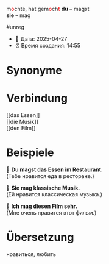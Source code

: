m<span style="color:red">o</span>chte, hat gem<span style="color:red">o</span>ch<span style="color:red">t</span>
**du** – magst  
**sie** – mag

#unreg
- 📍 Дата: 2025-04-27
- ⏰ Время создания: 14:55
# Synonyme

# Verbindung 
[[das Essen]]  
[[die Musik]]  
[[den Film]]
# Beispiele
🔹 **Du magst das Essen im Restaurant.**  
(Тебе нравится еда в ресторане.)

🔹 **Sie mag klassische Musik.**  
(Ей нравится классическая музыка.)

🔹 **Ich mag diesen Film sehr.**  
(Мне очень нравится этот фильм.)
# Übersetzung
нравиться, любить